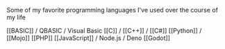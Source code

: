 Some of my favorite programming languages I've used over the course of my life

[[BASIC]] / QBASIC / Visual Basic
[[C]] / [[C++]] / [[C#]]
[[Python]] / [[Mojo]]
[[PHP]]
[[JavaScript]] / Node.js / Deno
[[Godot]]